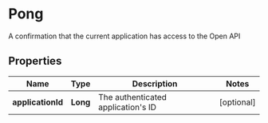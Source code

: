

# Pong

A confirmation that the current application has access to the Open API

## Properties

Name | Type | Description | Notes
------------ | ------------- | ------------- | -------------
**applicationId** | **Long** | The authenticated application&#39;s ID |  [optional]



